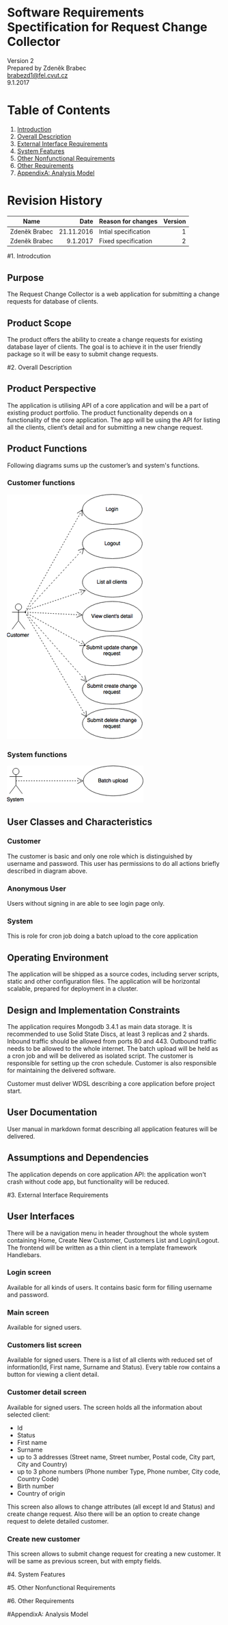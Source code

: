 # Software Requirements Spectification for Request Change Collector

Version 2  
Prepared by Zdeněk Brabec  
brabezd1@fel.cvut.cz  
9.1.2017  

# Table of Contents
1. [Introduction](#introduction)
2. [Overall Description](#overall)
3. [External Interface Requirements](#external)
4. [System Features](#system)
5. [Other Nonfunctional Requirements](#nonfunctional)
6. [Other Requirements](#other)
7. [AppendixA: Analysis Model ](#analysis)

# Revision History

| Name          | Date          | Reason for changes  | Version |
| --------------|--------------:| --------------------|--------:|
| Zdeněk Brabec | 21.11.2016    | Intial specification| 1       |
| Zdeněk Brabec | 9.1.2017      | Fixed specification | 2       |

#1. Introdcution <a name="introduction"></a>

## Purpose
The Request Change Collector is a web application for submitting a change requests 
for database of clients.  

## Product Scope
The product offers the ability to create a change requests for existing database layer of clients. The goal is to achieve 
it in the user friendly package so it will be easy to submit change requests. 

#2. Overall Description <a name="overall"></a>

## Product Perspective
The application is utilising API of a core application and will be a part of existing 
product portfolio. The product functionality depends on a functionality of the core 
application. The app will be using the API for listing all the clients, client’s 
detail and for submitting a new change request.

## Product Functions
Following diagrams sums up the customer’s and system's functions.

### Customer functions
![alt text](./customer.png "Customer")

### System functions
![alt text](./system.png "System")

## User Classes and Characteristics

### Customer
The customer is basic and only one role which is distinguished by username and password. This user has permissions to 
do all actions briefly described in diagram above.  

### Anonymous User
Users without signing in are able to see login page only. 

### System
This is role for cron job doing a batch upload to the core application 

## Operating Environment
The application will be shipped as a source codes, including server scripts, static and other configuration files. 
The application will be horizontal scalable, prepared for deployment in a cluster.
  
## Design and Implementation Constraints
The application requires Mongodb 3.4.1 as main data storage. It is recommended to use Solid State Discs, at least 
3 replicas and 2 shards. Inbound traffic should be allowed from ports 80 and 443. Outbound traffic needs to be allowed
to the whole internet. The batch upload will be held as a cron job and will be delivered as isolated script. The customer
is responsible for setting up the cron schedule. Customer is also responsible for maintaining the delivered software.

Customer must deliver WDSL describing a core application before project start.

## User Documentation
User manual in markdown format describing all application features will be delivered.

## Assumptions and Dependencies
The application depends on core application API: the application won't crash without code app, but functionality will 
be reduced.

#3. External Interface Requirements <a name="external"></a>

## User Interfaces
There will be a navigation menu in header throughout the whole system containing Home, Create New Customer, 
Customers List and Login/Logout. The frontend will be written as a thin client in a template framework Handlebars.

### Login screen
Available for all kinds of users. It contains basic form for filling username and password.

### Main screen
Available for signed users.

### Customers list screen
Available for signed users. There is a list of all clients with reduced set of information(Id, First name, Surname and 
Status). Every table row contains a button for viewing a client detail.

### Customer detail screen
Available for signed users. The screen holds all the information about selected client:
- Id
- Status
- First name 
- Surname
- up to 3 addresses (Street name, Street number, Postal code, City part, City and Country)
- up to 3 phone numbers (Phone number Type, Phone number, City code, Country Code)
- Birth number
- Country of origin

This screen also allows to change attributes (all except Id and Status) and create change request. Also there will be an
option to create change request to delete detailed customer.

### Create new customer
This screen allows to submit change request for creating a new customer. It will be same as previous screen, but with
empty fields.

#4. System Features <a name="system"></a>


#5. Other Nonfunctional Requirements <a name="nonfunctional"></a>

#6. Other Requirements <a name="other"></a>

#AppendixA: Analysis Model <a name="analysis"></a>